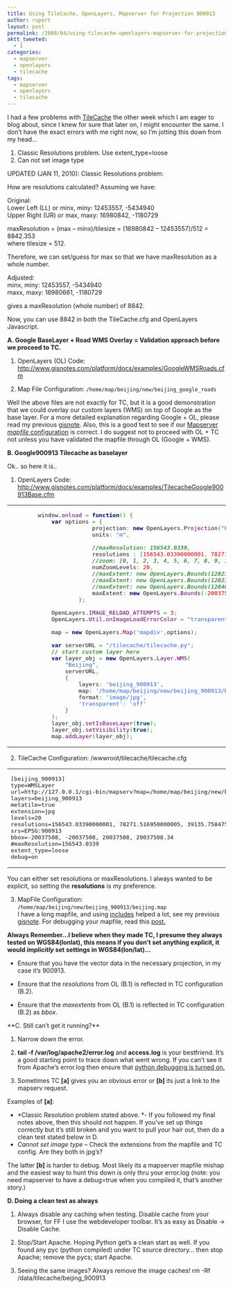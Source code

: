```yaml
---
title: Using TileCache, OpenLayers, Mapserver for Projection 900913
author: rupert
layout: post
permalink: /2008/04/using-tilecache-openlayers-mapserver-for-projection-900913/
aktt_tweeted:
  - 1
categories:
  - mapserver
  - openlayers
  - tilecache
tags:
  - mapserver
  - openlayers
  - tilecache
---
```

I had a few problems with [TileCache][1] the other week which I am eager to blog about, since I knew for sure that later on, I might encounter the same. I don&#8217;t have the exact errors with me right now, so I&#8217;m jotting this down from my head&#8230;

1.  Classic Resolutions problem. Use extent_type=loose
2.  Can not set image type

UPDATED (JAN 11, 2010): Classic Resolutions problem:

How are resolutions calculated? Assuming we have:

Original:  
Lower Left (LL) or minx, miny: 12453557, -5434940  
Upper Right (UR) or max, maxy: 16980842, -1180729

maxResolution = (max &#8211; minx)/tilesize = (16980842 &#8211; 12453557)/512 = 8842.353  
where tilesize = 512.

Therefore, we can set/guess for max so that we have maxResolution as a whole number.

Adjusted:  
minx, miny: 12453557, -5434940  
maxx, maxy: 16980661, -1180729

gives a maxResolution (whole number) of 8842.

Now, you can use 8842 in both the TileCache.cfg and OpenLayers Javascript.<!--more-->

  
**A. Google BaseLayer + Road WMS Overlay = Validation approach before we proceed to TC.**

1. OpenLayers (OL) Code: <http://www.gisnotes.com/platform/docs/examples/GoogleWMSRoads.cfm>

2. Map File Configuration: `/home/map/beijing/new/beijing_google_roads`

Well the above files are not exactly for TC, but it is a good demonstration that we could overlay our custom layers (WMS) on top of Google as the base layer. For a more detailed explanation regarding Google + OL, please read my previous [gisnote][2]. Also, this is a good test to see if our [Mapserver *mapfile* configuration]() is correct. I do suggest not to proceed with OL + TC not unless you have validated the mapfile through OL (Google + WMS).

**B. Google900913 Tilecache as baselayer**

Ok.. so here it is..

1. OpenLayers Code: <http://www.gisnotes.com/platform/docs/examples/TilecacheGoogle900913Base.cfm>

<div class="wp_syntax">
  <table>
    <tr>
      <td class="code">
        <pre class="javascript" style="font-family:monospace;">        window.<span style="color: #660066;">onload</span> <span style="color: #339933;">=</span> <span style="color: #000066; font-weight: bold;">function</span><span style="color: #009900;">&#40;</span><span style="color: #009900;">&#41;</span> <span style="color: #009900;">&#123;</span>
            <span style="color: #000066; font-weight: bold;">var</span> options <span style="color: #339933;">=</span> <span style="color: #009900;">&#123;</span>
                        projection<span style="color: #339933;">:</span> <span style="color: #000066; font-weight: bold;">new</span> OpenLayers.<span style="color: #660066;">Projection</span><span style="color: #009900;">&#40;</span><span style="color: #3366CC;">"EPSG:900913"</span><span style="color: #009900;">&#41;</span><span style="color: #339933;">,</span>
                        units<span style="color: #339933;">:</span> <span style="color: #3366CC;">"m"</span><span style="color: #339933;">,</span>
&nbsp;
                        <span style="color: #006600; font-style: italic;">//maxResolution: 156543.0339,</span>
                        resolutions <span style="color: #339933;">:</span> <span style="color: #009900;">&#91;</span><span style="color: #CC0000;">156543.03390000001</span><span style="color: #339933;">,</span> <span style="color: #CC0000;">78271.516950000005</span><span style="color: #339933;">,</span> <span style="color: #CC0000;">39135.758475000002</span><span style="color: #339933;">,</span> <span style="color: #CC0000;">19567.879237500001</span><span style="color: #339933;">,</span> <span style="color: #CC0000;">9783.9396187500006</span><span style="color: #339933;">,</span> <span style="color: #CC0000;">4891.9698093750003</span><span style="color: #339933;">,</span> <span style="color: #CC0000;">2445.9849046875001</span><span style="color: #339933;">,</span> <span style="color: #CC0000;">1222.9924523437501</span><span style="color: #339933;">,</span> <span style="color: #CC0000;">611.49622617187504</span><span style="color: #339933;">,</span> <span style="color: #CC0000;">305.74811308593752</span><span style="color: #339933;">,</span> <span style="color: #CC0000;">152.87405654296876</span><span style="color: #339933;">,</span> <span style="color: #CC0000;">76.43702827148438</span><span style="color: #339933;">,</span> <span style="color: #CC0000;">38.21851413574219</span><span style="color: #339933;">,</span> <span style="color: #CC0000;">19.109257067871095</span><span style="color: #339933;">,</span> <span style="color: #CC0000;">9.5546285339355475</span><span style="color: #339933;">,</span> <span style="color: #CC0000;">4.7773142669677737</span><span style="color: #339933;">,</span> <span style="color: #CC0000;">2.3886571334838869</span><span style="color: #339933;">,</span> <span style="color: #CC0000;">1.1943285667419434</span><span style="color: #339933;">,</span> <span style="color: #CC0000;">0.59716428337097172</span><span style="color: #339933;">,</span> <span style="color: #CC0000;">0.29858214168548586</span><span style="color: #009900;">&#93;</span><span style="color: #339933;">,</span>
                        <span style="color: #006600; font-style: italic;">//zoom: [0, 1, 2, 3, 4, 5, 6, 7, 8, 9, 10, 11, 12, 13, 14, 15, 16, 17, 18, 19] @ numZoomLevels: 20</span>
                        numZoomLevels<span style="color: #339933;">:</span> <span style="color: #CC0000;">20</span><span style="color: #339933;">,</span>
                        <span style="color: #006600; font-style: italic;">//maxExtent: new OpenLayers.Bounds(12823075.86334, 4800551.12375, 13101918.14248, 5021301.26141)</span>
                        <span style="color: #006600; font-style: italic;">//maxExtent: new OpenLayers.Bounds(12823075, 4800551, 13101918, 5021301)</span>
                        <span style="color: #006600; font-style: italic;">//maxExtent: new OpenLayers.Bounds(12848138, 4785083, 13080212, 5021118.5)</span>
                        maxExtent<span style="color: #339933;">:</span> <span style="color: #000066; font-weight: bold;">new</span> OpenLayers.<span style="color: #660066;">Bounds</span><span style="color: #009900;">&#40;</span><span style="color: #339933;">-</span><span style="color: #CC0000;">20037508</span><span style="color: #339933;">,</span> <span style="color: #339933;">-</span><span style="color: #CC0000;">20037508</span><span style="color: #339933;">,</span><span style="color: #CC0000;">20037508</span><span style="color: #339933;">,</span> <span style="color: #CC0000;">20037508.34</span><span style="color: #009900;">&#41;</span>
                    <span style="color: #009900;">&#125;</span><span style="color: #339933;">;</span>
&nbsp;
            OpenLayers.<span style="color: #660066;">IMAGE_RELOAD_ATTEMPTS</span> <span style="color: #339933;">=</span> <span style="color: #CC0000;">3</span><span style="color: #339933;">;</span>
            OpenLayers.<span style="color: #660066;">Util</span>.<span style="color: #660066;">onImageLoadErrorColor</span> <span style="color: #339933;">=</span> <span style="color: #3366CC;">"transparent"</span><span style="color: #339933;">;</span>
&nbsp;
            map <span style="color: #339933;">=</span> <span style="color: #000066; font-weight: bold;">new</span> OpenLayers.<span style="color: #660066;">Map</span><span style="color: #009900;">&#40;</span><span style="color: #3366CC;">'mapdiv'</span><span style="color: #339933;">,</span>options<span style="color: #009900;">&#41;</span><span style="color: #339933;">;</span>
&nbsp;
            <span style="color: #000066; font-weight: bold;">var</span> serverURL <span style="color: #339933;">=</span> <span style="color: #3366CC;">"/tilecache/tilecache.py"</span><span style="color: #339933;">;</span>
            <span style="color: #006600; font-style: italic;">// start custom layer here</span>
            <span style="color: #000066; font-weight: bold;">var</span> layer_obj <span style="color: #339933;">=</span> <span style="color: #000066; font-weight: bold;">new</span> OpenLayers.<span style="color: #660066;">Layer</span>.<span style="color: #660066;">WMS</span><span style="color: #009900;">&#40;</span>
                <span style="color: #3366CC;">"Beijing"</span><span style="color: #339933;">,</span>
                serverURL<span style="color: #339933;">,</span>
                <span style="color: #009900;">&#123;</span>
                    layers<span style="color: #339933;">:</span> <span style="color: #3366CC;">'beijing_900913'</span><span style="color: #339933;">,</span>
                    map<span style="color: #339933;">:</span> <span style="color: #3366CC;">'/home/map/beijing/new/beijing_900913/beijing.map'</span><span style="color: #339933;">,</span>
                    format<span style="color: #339933;">:</span> <span style="color: #3366CC;">'image/jpg'</span><span style="color: #339933;">,</span>
                    <span style="color: #3366CC;">'transparent'</span><span style="color: #339933;">:</span> <span style="color: #3366CC;">'off'</span>
                <span style="color: #009900;">&#125;</span>
            <span style="color: #009900;">&#41;</span><span style="color: #339933;">;</span>
            layer_obj.<span style="color: #660066;">setIsBaseLayer</span><span style="color: #009900;">&#40;</span><span style="color: #003366; font-weight: bold;">true</span><span style="color: #009900;">&#41;</span><span style="color: #339933;">;</span>
            layer_obj.<span style="color: #660066;">setVisibility</span><span style="color: #009900;">&#40;</span><span style="color: #003366; font-weight: bold;">true</span><span style="color: #009900;">&#41;</span><span style="color: #339933;">;</span>
            map.<span style="color: #660066;">addLayer</span><span style="color: #009900;">&#40;</span>layer_obj<span style="color: #009900;">&#41;</span><span style="color: #339933;">;</span></pre>
      </td>
    </tr>
  </table>
</div>

2. TileCache Configuration: /wwwroot/tilecache/tilecache.cfg

<div class="wp_syntax">
  <table>
    <tr>
      <td class="code">
        <pre class="cnf" style="font-family:monospace;">[beijing_900913]
type=WMSLayer
url=http://127.0.0.1/cgi-bin/mapserv?map=/home/map/beijing/new/beijing_900913/beijing.map
layers=beijing_900913
metatile=true
extension=jpg
levels=20
resolutions=156543.03390000001, 78271.516950000005, 39135.758475000002, 19567.879237500001, 9783.9396187500006, 4891.9698093750003, 2445.9849046875001, 1222.9924523437501, 611.49622617187504, 305.74811308593752, 152.87405654296876, 76.43702827148438, 38.21851413574219, 19.109257067871095, 9.5546285339355475, 4.7773142669677737, 2.3886571334838869, 1.1943285667419434, 0.59716428337097172, 0.29858214168548586
srs=EPSG:900913
bbox=-20037508, -20037508, 20037508, 20037508.34
#maxResolution=156543.0339
extent_type=loose
debug=on</pre>
      </td>
    </tr>
  </table>
</div>

You can either set resolutions or maxResolutions. I always wanted to be explicit, so setting the **resolutions** is my preference.

3. MapFile Configuration: `/home/map/beijing/new/beijing_900913/beijing.map`  
I have a long mapfile, and using [includes][3] helped a lot, see my previous [gisnote][4]. For debugging your mapfile, read this [post.][5]

**Always Remember&#8230;I believe when they made TC, I presume they always tested on WGS84(lonlat), this means if you don&#8217;t set anything explicit, it would *implicitly* set settings in WGS84(lon/lat)&#8230;**

*   Ensure that you have the vector data in the necessary projection, in my case it&#8217;s 900913.
  


*   Ensure that the *resolutions* from OL (B.1) is reflected in TC configuration (B.2).
  


*   Ensure that the *maxextents* from OL (B.1) is reflected in TC configuration (B.2) as *bbox*.
  
</ul> 
**C. Still can&#8217;t get it running?**

1. Narrow down the error.

2. **tail -f /var/log/apache2/error.log** and **access.log** is your bestfriend. It&#8217;s a good starting point to trace down what went wrong. If you can&#8217;t see it from Apache&#8217;s error.log then ensure that [python debugging is turned on.][6]

3. Sometimes TC **[a]** gives you an obvious error or **[b]** its just a link to the mapserv request. 

Examples of **[a]**:

*   *Classic Resolution problem stated above. *- If you followed my final notes above, then this should not happen. If you&#8217;ve set up things correctly but it&#8217;s still broken and you want to pull your hair out, then do a clean test stated below in D.
*   *Cannot set image type* &#8211; Check the extensions from the mapfile and TC config. Are they both in jpg&#8217;s?

The latter **[b]** is harder to debug. Most likely its a mapserver mapfile mishap and the easiest way to hunt this down is only thru your error.log (note: you need mapserver to have a debug=true when you compiled it, that&#8217;s another story.)

**D. Doing a clean test as always**  
1. Always disable any caching when testing. Disable cache from your browser, for FF I use the webdeveloper toolbar. It&#8217;s as easy as Disable -> Disable Cache.

2. Stop/Start Apache. Hoping Python get&#8217;s a clean start as well. If you found any pyc (python compiled) under TC source directory&#8230; then stop Apache; remove the pycs; start Apache.

3. Seeing the same images? Always remove the image caches! rm -Rf /data/tilecache/beijing_900913

 [1]: www.tilecache.org
 [2]: /wordpress/index.php/2007/12/22/openlayers-google-spherical-mercator-example/
 [3]: http://mapserver.gis.umn.edu/docs/reference/mapfile/Include
 [4]: /wordpress/index.php/2007/08/19/103/
 [5]: /wordpress/index.php/2007/08/24/mapserver-debug-output/
 [6]: /wordpress/index.php/2007/07/25/installing-tilecache/